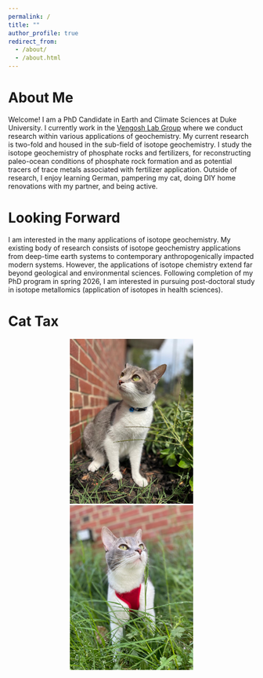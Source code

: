 ```yaml
---
permalink: /
title: ""
author_profile: true
redirect_from: 
  - /about/
  - /about.html
---
```


About Me
======
Welcome! I am a PhD Candidate in Earth and Climate Sciences at Duke University. I currently work in the [Vengosh Lab Group](https://sites.nicholas.duke.edu/avnervengosh/) where we conduct research within various applications of geochemistry. My current research is two-fold and housed in the sub-field of isotope geochemistry. I study the isotope geochemistry of phosphate rocks and fertilizers, for reconstructing paleo-ocean conditions of phosphate rock formation and as potential tracers of trace metals associated with fertilizer application. Outside of research, I enjoy learning German, pampering my cat, doing DIY home renovations with my partner, and being active.

Looking Forward
======
I am interested in the many applications of isotope geochemistry. My existing body of research consists of isotope geochemistry applications from deep-time earth systems to contemporary anthropogenically impacted modern systems. However, the applications of isotope chemistry extend far beyond geological and environmental sciences. Following completion of my PhD program in spring 2026, I am interested in pursuing post-doctoral study in isotope metallomics (application of isotopes in health sciences). 

Cat Tax
=======
<p align="middle">
  <img src="images/cat1.jpg" width="50%" />
  <img src="images/cat2.jpg" width="50%" />
</p>

